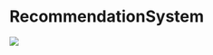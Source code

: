 # RecommendationSystem
 
[![](https://jitpack.io/v/AtriLux/recommendSystem.svg)](https://jitpack.io/#AtriLux/recommendSystem)
